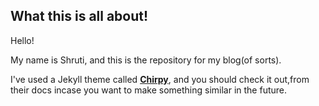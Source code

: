 ## What this is all about! 

Hello! 

My name is Shruti, and this is the repository for my blog(of sorts).

I've used a Jekyll theme called [**Chirpy**](https://github.com/cotes2020/jekyll-theme-chirpy), and you should check it out,from their docs incase you want to make something similar in the future.
